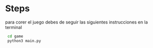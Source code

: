 # Steps

para corer el juego debes de seguir las siguientes instrucciones en la terminal
``` sh
 cd game
 python3 main.py
 ```

